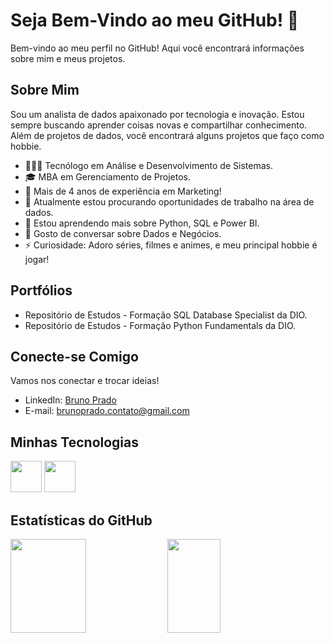 # Seja Bem-Vindo ao meu GitHub! 👋

Bem-vindo ao meu perfil no GitHub! Aqui você encontrará informações sobre mim e meus projetos.

## Sobre Mim

Sou um analista de dados apaixonado por tecnologia e inovação. Estou sempre buscando aprender coisas novas e compartilhar conhecimento. Além de projetos de dados, você encontrará alguns projetos que faço como hobbie.

- 👨🏻‍🎓 Tecnólogo em Análise e Desenvolvimento de Sistemas.
- 🎓 MBA em Gerenciamento de Projetos.
- 💼 Mais de 4 anos de experiência em Marketing!
- 🔭 Atualmente estou procurando oportunidades de trabalho na área de dados.
- 🌱 Estou aprendendo mais sobre Python, SQL e Power BI.
- 💬 Gosto de conversar sobre Dados e Negócios.
- ⚡ Curiosidade: Adoro séries, filmes e animes, e meu principal hobbie é jogar!

## Portfólios

-  Repositório de Estudos - Formação SQL Database Specialist da DIO.
-  Repositório de Estudos - Formação Python Fundamentals da DIO.

## Conecte-se Comigo

Vamos nos conectar e trocar ideias!

- LinkedIn: [Bruno Prado](https://www.linkedin.com/in/bruno-prado-br/)
- E-mail: brunoprado.contato@gmail.com

## Minhas Tecnologias

<img src="https://cdn.jsdelivr.net/gh/devicons/devicon@latest/icons/azuresqldatabase/azuresqldatabase-original.svg" width="50px"> <img src="https://cdn.jsdelivr.net/gh/devicons/devicon@latest/icons/python/python-original-wordmark.svg" width="50px">

## Estatísticas do GitHub
<div>
  <img width="49%" height="150px" src="https://github-readme-stats.vercel.app/api?username=bruno-prado-BR">
  <img width="41%" height="150px" src="https://github-readme-stats.vercel.app/api/top-langs/?username=bruno-prado-BR">
</div>

